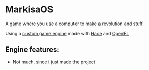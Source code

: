 # MarkisaOS
A game where you use a computer to make a revolution and stuff.

Using a [custom game engine](./src/frambos/) made with [Haxe](https://haxe.org/) and [OpenFL](https://openfl.org/)

## Engine features:
- Not much, since i just made the project
